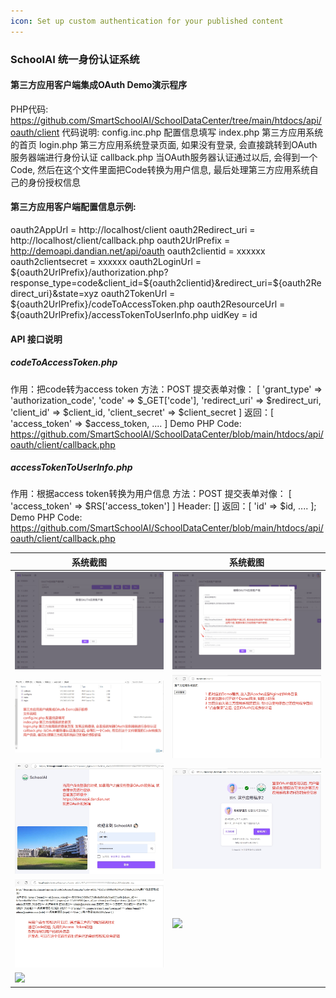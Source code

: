 ```yaml
---
icon: Set up custom authentication for your published content
---
```


### SchoolAI 统一身份认证系统
#### 第三方应用客户端集成OAuth Demo演示程序

PHP代码: https://github.com/SmartSchoolAI/SchoolDataCenter/tree/main/htdocs/api/oauth/client
代码说明:
config.inc.php 配置信息填写
index.php 第三方应用系统的首页
login.php 第三方应用系统登录页面, 如果没有登录, 会直接跳转到OAuth服务器端进行身份认证
callback.php 当OAuth服务器认证通过以后, 会得到一个Code, 然后在这个文件里面把Code转换为用户信息, 最后处理第三方应用系统自己的身份授权信息

#### 第三方应用客户端配置信息示例:
oauth2AppUrl = http://localhost/client
oauth2Redirect_uri = http://localhost/client/callback.php
oauth2UrlPrefix = http://demoapi.dandian.net/api/oauth
oauth2clientid  = xxxxxx
oauth2clientsecret = xxxxxx
oauth2LoginUrl = ${oauth2UrlPrefix}/authorization.php?response_type=code&client_id=${oauth2clientid}&redirect_uri=${oauth2Redirect_uri}&state=xyz
oauth2TokenUrl = ${oauth2UrlPrefix}/codeToAccessToken.php
oauth2ResourceUrl = ${oauth2UrlPrefix}/accessTokenToUserInfo.php
uidKey = id

#### API 接口说明
##### codeToAccessToken.php
作用：把code转为access token
方法：POST
提交表单对像： [
    'grant_type' => 'authorization_code',
    'code' => $_GET['code'],
    'redirect_uri' => $redirect_uri,
    'client_id' => $client_id,
    'client_secret' => $client_secret
  ]
返回：[ 'access_token' => $access_token, .... ]
Demo PHP Code: https://github.com/SmartSchoolAI/SchoolDataCenter/blob/main/htdocs/api/oauth/client/callback.php

##### accessTokenToUserInfo.php
作用：根据access token转换为用户信息
方法：POST
提交表单对像： [ 'access_token' => $RS['access_token'] ]
Header: []
返回：[ 'id' => $id, .... ];
Demo PHP Code: https://github.com/SmartSchoolAI/SchoolDataCenter/blob/main/htdocs/api/oauth/client/callback.php



| 系统截图  | 系统截图 |
|-------|-----------|
| <img src="./images/01.png" > | <img src="./images/02.png" > |
| <img src="./images/03.png" > | <img src="./images/04.png" > |
| <img src="./images/05.png" > | <img src="./images/06.png" > |
| <img src="./images/07.png" > | <img src="./images/08.png" > |
| <img src="./images/09.png" > | |
